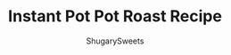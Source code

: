 ---
layout: ../../layouts/MarkdownPostLayout.astro
title: Instant Pot Pot Roast Recipe
author: ShugarySweets
pubDate: 2019-09-27
description: "This easy Instant Pot Pot Roast recipe is fork tender, with a delicious, savory gravy and served with potatoes and carrots. It&#x27;s the comfort food you have been craving!"
image_url: https://www.shugarysweets.com/wp-content/uploads/2019/09/instant-pot-pot-roast-3.jpg
tags: ["Main Dish","American"]
calories: 815
protein: 62
carbohydrates: 52
fats: 40
fiber: 7
ingredients: ["2 Tablespoons olive oil","3 pounds beef chuck roast","salt and pepper, to taste","1 medium yellow onion, diced","1 1/2 cups beef broth","1 Tablespoon tomato paste","1 teaspoon worcestershire sauce","1/4 cup dijon mustard","1 packet dry onion soup mix","6 medium red potatoes, quartered","16 ounce baby carrots","1/4 cup cornstarch","3 Tablespoons cold water","parsley, for garnish"]
serves: 6
time: "1 hour 40 minutes"
prepTime: "10 minutes"
instructions: ["Select \"SAUTE\" on instant pot to preheat the pressure cooker. Season pot roast with salt and pepper. Add olive oil to bottom of the pot and cook roast 5 minutes per side, to brown. Remove roast to a plate. Set aside.","Add onion to the pot and continue to saute for about 3 minutes, until softened, scraping up the bits of browned meat from the bottom of the pan. ","Stir in beef broth, tomato paste, and worcestershire sauce. To the top of the roast, spread dijon mustard and onion soup mix. Using a fork make a paste. Add roast to the pressure cooker.","Lock the lid in place, select high pressure, and cook for 75 minutes.","Once the cook time ends, allow the pressure cooker to naturally release pressure for 15 minutes, then do a quick release. When the valve drops, open the lid and remove the roast to a cutting board, cover with foil.","Add your carrots and potatoes to the pressure cooker liquid that remains in the Instant Pot. Secure the lid and cook on high pressure for 3 minutes. ","When the time ends, use a quick release and remove vegetables to serving platter.","In a small bowl, whisk cornstarch with water. Turn pressure cooker to saute and whisk in the cornstarch mixture. Bring to a boil, while continuously whisking the gravy.","This will take about 3-5 minutes for the gravy to boil and thicken to desired thickness. Turn off pressure cooker.","To serve, shred pot roast with fork and serve with vegetables and gravy. Garnish with fresh parsley. ENJOY."]
nutrition: ["815 calories","52 grams carbohydrates","188 milligrams cholesterol","40 grams fat","7 grams fiber","62 grams protein","15 grams saturated fat","1329 milligrams sodium","8 grams sugar","2 grams trans fat","22 grams unsaturated fat"]
---